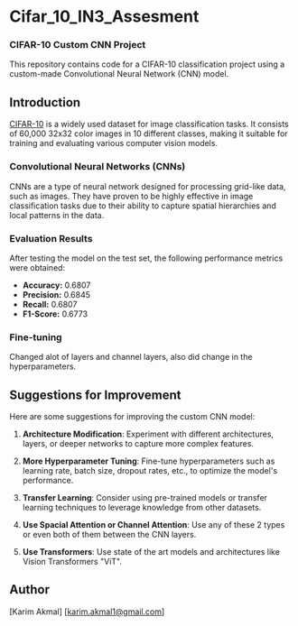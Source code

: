 # Cifar_10_IN3_Assesment
### CIFAR-10 Custom CNN Project

This repository contains code for a CIFAR-10 classification project using a custom-made Convolutional Neural Network (CNN) model.

## Introduction

[CIFAR-10](https://www.cs.toronto.edu/~kriz/cifar.html) is a widely used dataset for image classification tasks. It consists of 60,000 32x32 color images in 10 different classes, making it suitable for training and evaluating various computer vision models.

### Convolutional Neural Networks (CNNs)

CNNs are a type of neural network designed for processing grid-like data, such as images. They have proven to be highly effective in image classification tasks due to their ability to capture spatial hierarchies and local patterns in the data.

### Evaluation Results

After testing the model on the test set, the following performance metrics were obtained:

- **Accuracy:** 0.6807
- **Precision:** 0.6845
- **Recall:** 0.6807
- **F1-Score:** 0.6773

### Fine-tuning

Changed alot of layers and channel layers, also did change in the hyperparameters.

## Suggestions for Improvement

Here are some suggestions for improving the custom CNN model:

1. **Architecture Modification**: Experiment with different architectures, layers, or deeper networks to capture more complex features.

2. **More Hyperparameter Tuning**: Fine-tune hyperparameters such as learning rate, batch size, dropout rates, etc., to optimize the model's performance.

4. **Transfer Learning**: Consider using pre-trained models or transfer learning techniques to leverage knowledge from other datasets.

5. **Use Spacial Attention or Channel Attention**: Use any of these 2 types or even both of them between the CNN layers.

6.  **Use Transformers**: Use state of the art models and architectures like Vision Transformers "ViT".

## Author

[Karim Akmal]
[karim.akmal1@gmail.com]
